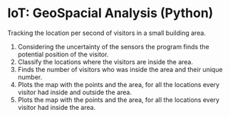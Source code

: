 # IoT: GeoSpacial Analysis (Python)

Tracking the location per second of visitors in a small building area.
1. Considering the uncertainty of the sensors the program finds the potential position of the visitor.
2. Classify the locations where the visitors are inside the area. 
3. Finds the number of visitors who was inside the area and their unique number.
5. Plots the map with the points and the area, for all the locations every visitor had inside and outside the area.
6. Plots the map with the points and the area, for all the locations every visitor had inside the area.
